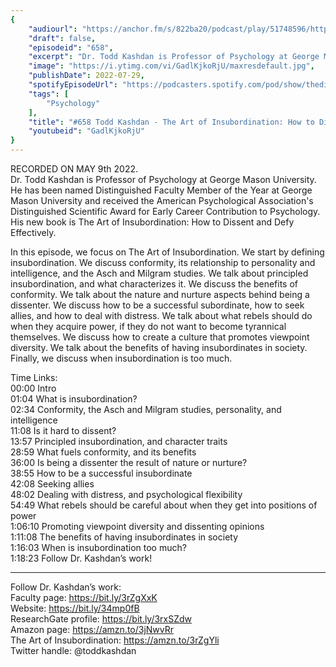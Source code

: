 ```yaml
---
{
	"audiourl": "https://anchor.fm/s/822ba20/podcast/play/51748596/https%3A%2F%2Fd3ctxlq1ktw2nl.cloudfront.net%2Fstaging%2F2022-4-9%2F74ea6ac8-bfa1-0dd2-f169-a85c4a0fc055.m4a",
	"draft": false,
	"episodeid": "658",
	"excerpt": "Dr. Todd Kashdan is Professor of Psychology at George Mason University. He has been named Distinguished Faculty Member of the Year at George Mason University and received the American Psychological Association's Distinguished Scientific Award for Early Career Contribution to Psychology. His new book is The Art of Insubordination: How to Dissent and Defy Effectively.",
	"image": "https://i.ytimg.com/vi/GadlKjkoRjU/maxresdefault.jpg",
	"publishDate": 2022-07-29,
	"spotifyEpisodeUrl": "https://podcasters.spotify.com/pod/show/thedissenter/episodes/658-Todd-Kashdan---The-Art-of-Insubordination-How-to-Dissent-and-Defy-Effectively-e1i9o9k",
	"tags": [
		"Psychology"
	],
	"title": "#658 Todd Kashdan - The Art of Insubordination: How to Dissent and Defy Effectively",
	"youtubeid": "GadlKjkoRjU"
}
---
```

RECORDED ON MAY 9th 2022.  
Dr. Todd Kashdan is Professor of Psychology at George Mason University. He has been named Distinguished Faculty Member of the Year at George Mason University and received the American Psychological Association's Distinguished Scientific Award for Early Career Contribution to Psychology. His new book is The Art of Insubordination: How to Dissent and Defy Effectively.

In this episode, we focus on The Art of Insubordination. We start by defining insubordination. We discuss conformity, its relationship to personality and intelligence, and the Asch and Milgram studies. We talk about principled insubordination, and what characterizes it. We discuss the benefits of conformity. We talk about the nature and nurture aspects behind being a dissenter. We discuss how to be a successful subordinate, how to seek allies, and how to deal with distress. We talk about what rebels should do when they acquire power, if they do not want to become tyrannical themselves. We discuss how to create a culture that promotes viewpoint diversity. We talk about the benefits of having insubordinates in society. Finally, we discuss when insubordination is too much.

Time Links:  
<time>00:00</time> Intro  
<time>01:04</time> What is insubordination?  
<time>02:34</time> Conformity, the Asch and Milgram studies, personality, and intelligence  
<time>11:08</time> Is it hard to dissent?  
<time>13:57</time> Principled insubordination, and character traits  
<time>28:59</time> What fuels conformity, and its benefits  
<time>36:00</time> Is being a dissenter the result of nature or nurture?  
<time>38:55</time> How to be a successful insubordinate  
<time>42:08</time> Seeking allies  
<time>48:02</time> Dealing with distress, and psychological flexibility  
<time>54:49</time> What rebels should be careful about when they get into positions of power  
<time>1:06:10</time> Promoting viewpoint diversity and dissenting opinions  
<time>1:11:08</time> The benefits of having insubordinates in society  
<time>1:16:03</time> When is insubordination too much?  
<time>1:18:23</time> Follow Dr. Kashdan’s work!

---

Follow Dr. Kashdan’s work:  
Faculty page: https://bit.ly/3rZgXxK  
Website: https://bit.ly/34mp0fB  
ResearchGate profile: https://bit.ly/3rxSZdw  
Amazon page: https://amzn.to/3jNwvRr  
The Art of Insubordination: https://amzn.to/3rZgYli  
Twitter handle: @toddkashdan

